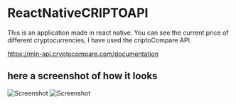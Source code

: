 # ReactNativeCRIPTOAPI
This is an application made in react native. You can see the current price of different cryptocurrencies, I have used the criptoCompare API.

https://min-api.cryptocompare.com/documentation

## here a screenshot of how it looks
![Screenshot](/img/img1.jpg?raw=true "here a screenshot of how it looks.")
![Screenshot](/img/img2.jpg?raw=true "When you select the fields and press the button it will show you all the important information.")
